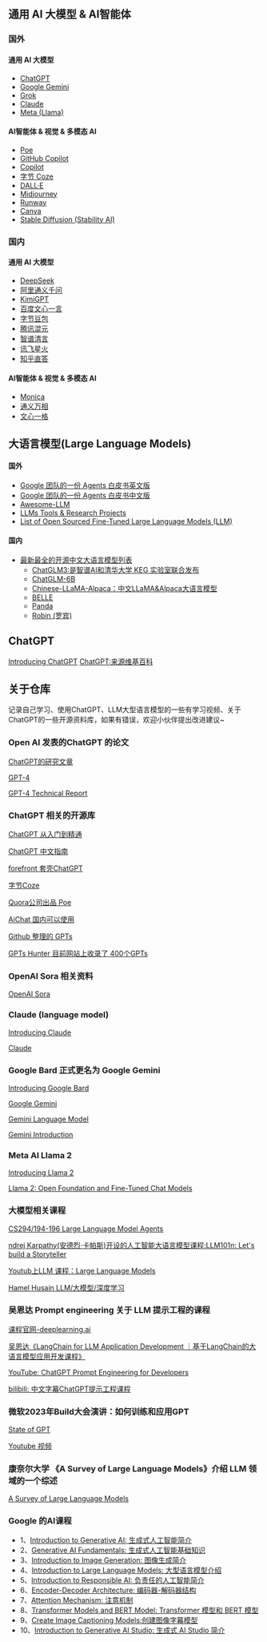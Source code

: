 ## 通用 AI 大模型 & AI智能体
### 国外
#### 通用 AI 大模型
* [ChatGPT](https://chatgpt.com)
* [Google Gemini](https://gemini.google.com)
* [Grok](https://grok.com)
* [Claude](https://claude.ai)
* [Meta (Llama)](https://www.meta.ai)
#### AI智能体 & 视觉 & 多模态 AI
* [Poe](https://poe.com)
* [GitHub Copilot](https://github.com/copilot)
* [Copilot](https://copilot.microsoft.com/chats/CiRZwfGW3wtEgNE9UMeLT)
* [字节 Coze](https://www.coze.com)
* [DALL·E](https://openai.com/dall-e-2)
* [Midjourney](https://www.midjourney.com)
* [Runway](https://runwayml.com)
* [Canva](https://www.canva.com)
* [Stable Diffusion (Stability AI)](https://stability.ai)

### 国内
#### 通用 AI 大模型
* [DeepSeek](https://chat.deepseek.com)
* [阿里通义千问](https://tongyi.aliyun.com)
* [KimiGPT](https://kimi.moonshot.cn)
* [百度文心一言](https://yiyan.baidu.com)
* [字节豆包](https://www.doubao.com/chat)
* [腾讯混元](https://hunyuan.tencent.com)
* [智谱清言](https://chatglm.cn)
* [讯飞星火](https://xinghuo.xfyun.cn/desk)
* [知乎直答](https://zhida.zhihu.com)
#### AI智能体 & 视觉 & 多模态 AI
* [Monica](https://monica.im)
* [通义万相](https://tongyi.aliyun.com/wanxiang)
* [文心一格](https://yige.baidu.com)


## 大语言模型(Large Language Models)
#### 国外
* [Google 团队的一份 Agents 白皮书英文版](https://drive.google.com/file/d/1oEjiRCTbd54aSdB_eEe3UShxLBWK9xkt/view?pli=1)
* [Google 团队的一份 Agents 白皮书中文版](https://arthurchiao.art/blog/ai-agent-white-paper-zh)
* [Awesome-LLM](https://github.com/Hannibal046/Awesome-LLM)
* [LLMs Tools & Research Projects](https://github.com/PetroIvaniuk/llms-tools)
* [List of Open Sourced Fine-Tuned Large Language Models (LLM)](https://sungkim11.medium.com/list-of-open-sourced-fine-tuned-large-language-models-llm-8d95a2e0dc76)
#### 国内
* [最新最全的开源中文大语言模型列表](https://www.wehelpwin.com/article/4110)
  * [ChatGLM3:是智谱AI和清华大学 KEG 实验室联合发布](https://github.com/THUDM/ChatGLM3)
  * [ChatGLM-6B](https://github.com/THUDM/ChatGLM-6B)
  * [Chinese-LLaMA-Alpaca：中文LLaMA&Alpaca大语言模型](https://github.com/ymcui/Chinese-LLaMA-Alpaca)
  * [BELLE](https://github.com/LianjiaTech/BELLE)
  * [Panda](https://github.com/dandelionsllm/pandallm)
  * [Robin (罗宾)](https://github.com/OptimalScale/LMFlow)


## ChatGPT
[Introducing ChatGPT](https://openai.com/blog/chatgpt)
[ChatGPT:来源维基百科](https://zh.wikipedia.org/wiki/ChatGPT)

## 关于仓库

记录自己学习、使用ChatGPT、LLM大型语言模型的一些有学习视频、关于ChatGPT的一些开源资料库，如果有错误，欢迎小伙伴提出改进建议~

### Open AI 发表的ChatGPT 的论文

[ChatGPT的研究文章](https://openai.com/research)

[GPT-4](https://openai.com/research/gpt-4)

[GPT-4 Technical Report](https://arxiv.org/pdf/2303.08774.pdf)


### ChatGPT 相关的开源库

[ChatGPT 从入门到精通](https://github.com/justjavac/chatgpt)

[ChatGPT 中文指南](https://github.com/yzfly/awesome-chatgpt-zh)

[forefront 套壳ChatGPT](https://chat.forefront.ai/)

[字节Coze](https://www.coze.com)

[Quora公司出品 Poe](https://poe.com)

[AiChat 国内可以使用](https://c.aichat.la/#/friend)

[Github 整理的 GPTs](https://github.com/linexjlin/GPTs)

[GPTs Hunter 目前网站上收录了 400个GPTs](https://www.gptshunter.com)

### OpenAI Sora 相关资料

[OpenAI Sora](https://openai.com/sora)

### Claude (language model)

[Introducing Claude](https://en.wikipedia.org/wiki/Claude_(language_model))

[Claude](https://claude.ai/)

### Google Bard 正式更名为 Google Gemini
[Introducing Google Bard](https://en.wikipedia.org/wiki/Gemini_(chatbot))

[Google Gemini](https://gemini.google.com/app)

[Gemini Language Model](https://en.wikipedia.org/wiki/Gemini_%28language_model%29)

[Gemini Introduction](https://deepmind.google/technologies/gemini/#introduction)

###  Meta AI Llama 2

[Introducing Llama 2](https://ai.meta.com/llama/?utm_source=twitter&utm_medium=organic_social&utm_campaign=llama2&utm_content=video)

[Llama 2: Open Foundation and Fine-Tuned Chat Models](https://scontent-nrt1-1.xx.fbcdn.net/v/t39.2365-6/10000000_662098952474184_2584067087619170692_n.pdf?_nc_cat=105&ccb=1-7&_nc_sid=3c67a6&_nc_ohc=qhK-ahCbkBMAX-qEWmV&_nc_ht=scontent-nrt1-1.xx&oh=00_AfDKue2tZZUVNnzD5Nwv_k-GswWsZeS0yUHpgtEaSdJGVA&oe=64BE66FF)

### 大模型相关课程

[CS294/194-196 Large Language Model Agents](https://rdi.berkeley.edu/llm-agents/f24)

[ndrej Karpathy(安德烈·卡帕斯)开设的人工智能大语言模型课程:LLM101n: Let's build a Storyteller](https://github.com/karpathy/LLM101n)

[Youtub上LLM 课程：Large Language Models](https://www.youtube.com/playlist?list=PLqGkIjcOyrGnjyBHl4GE2S9kX47X96FH-)

[Hamel Husain LLM/大模型/深度学习](https://hamel.dev/blog/posts/course)

### 吴恩达 Prompt engineering 关于 LLM 提示工程的课程

[课程官网-deeplearning.ai](https://www.deeplearning.ai)

[吴恩达《LangChain for LLM Application Development ｜基于LangChain的大语言模型应用开发课程》](https://youtu.be/gUcYC0Iuw2g)

[YouTube: ChatGPT Prompt Engineering for Developers](https://youtu.be/hQTEVI87GRg)

[bilibili: 中文字幕ChatGPT提示工程课程](https://www.bilibili.com/video/BV1gs4y1R7EJ/?share_source=copy_web&vd_source=4e61e7552d45a3b497e560000fb24dbe)


###  微软2023年Build大会演讲：如何训练和应用GPT

[State of GPT](https://build.microsoft.com/en-US/sessions/db3f4859-cd30-4445-a0cd-553c3304f8e2)

[Youtube 视频](https://youtu.be/YrBJiy-V8MY)

### 康奈尔大学 《A Survey of Large Language Models》介绍 LLM 领域的一个综述

[A Survey of Large Language Models](https://arxiv.org/abs/2303.18223)

### Google 的AI课程
- 1、[Introduction to Generative AI: 生成式人工智能简介](https://www.cloudskillsboost.google/course_templates/536)
- 2、[Generative AI Fundamentals: 生成式人工智能基础知识](https://www.cloudskillsboost.google/course_templates/556)
- 3、[Introduction to Image Generation: 图像生成简介](https://www.cloudskillsboost.google/course_templates/541)
- 4、[Introduction to Large Language Models: 大型语言模型介绍](https://www.cloudskillsboost.google/course_templates/539)
- 5、[Introduction to Responsible AI: 负责任的人工智能简介](https://www.cloudskillsboost.google/course_templates/554)
- 6、[Encoder-Decoder Architecture: 编码器-解码器结构](https://www.cloudskillsboost.google/course_templates/543)
- 7、[Attention Mechanism: 注意机制](https://www.cloudskillsboost.google/course_templates/537)
- 8、[Transformer Models and BERT Model: Transformer 模型和 BERT 模型](https://www.cloudskillsboost.google/course_templates/538)
- 9、[Create Image Captioning Models:创建图像字幕模型 ](https://www.cloudskillsboost.google/course_templates/542)
- 10、[Introduction to Generative AI Studio: 生成式 AI Studio 简介](https://www.cloudskillsboost.google/course_templates/552)






